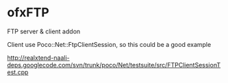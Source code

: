 ofxFTP
======

FTP server &amp; client addon

Client use Poco::Net::FtpClientSession, so this could be a good example

http://realxtend-naali-deps.googlecode.com/svn/trunk/poco/Net/testsuite/src/FTPClientSessionTest.cpp
